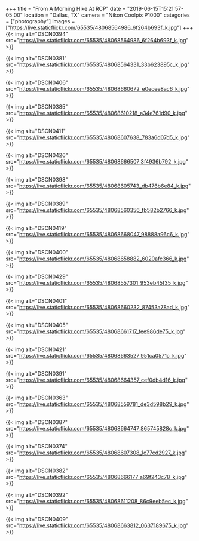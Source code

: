 +++
title = "From A Morning Hike At RCP"
date = "2019-06-15T15:21:57-05:00"
location = "Dallas, TX"
camera = "Nikon Coolpix P1000"
categories = ["photography"]
images = ["https://live.staticflickr.com/65535/48068564986_6f264b693f_k.jpg"]
+++
{{< img alt="DSCN0394" src="https://live.staticflickr.com/65535/48068564986_6f264b693f_k.jpg" >}}
<!--more-->

{{< img alt="DSCN0381" src="https://live.staticflickr.com/65535/48068564331_33b623895c_k.jpg" >}}

{{< img alt="DSCN0406" src="https://live.staticflickr.com/65535/48068660672_e0ecee8ac6_k.jpg" >}}

{{< img alt="DSCN0385" src="https://live.staticflickr.com/65535/48068610218_a34e761d90_k.jpg" >}}

{{< img alt="DSCN0411" src="https://live.staticflickr.com/65535/48068607638_783a6d07d5_k.jpg" >}}

{{< img alt="DSCN0426" src="https://live.staticflickr.com/65535/48068666507_3f4936b792_k.jpg" >}}

{{< img alt="DSCN0398" src="https://live.staticflickr.com/65535/48068605743_db476b6e84_k.jpg" >}}

{{< img alt="DSCN0389" src="https://live.staticflickr.com/65535/48068560356_fb582b2766_k.jpg" >}}

{{< img alt="DSCN0419" src="https://live.staticflickr.com/65535/48068668047_98888a96c6_k.jpg" >}}

{{< img alt="DSCN0400" src="https://live.staticflickr.com/65535/48068658882_6020afc366_k.jpg" >}}

{{< img alt="DSCN0429" src="https://live.staticflickr.com/65535/48068557301_953eb45f35_k.jpg" >}}

{{< img alt="DSCN0401" src="https://live.staticflickr.com/65535/48068660232_87453a78ad_k.jpg" >}}

{{< img alt="DSCN0405" src="https://live.staticflickr.com/65535/48068661717_fee986de75_k.jpg" >}}

{{< img alt="DSCN0421" src="https://live.staticflickr.com/65535/48068663527_951ca0571c_k.jpg" >}}

{{< img alt="DSCN0391" src="https://live.staticflickr.com/65535/48068664357_cef0db4d16_k.jpg" >}}

{{< img alt="DSCN0363" src="https://live.staticflickr.com/65535/48068559781_de3d598b29_k.jpg" >}}

{{< img alt="DSCN0387" src="https://live.staticflickr.com/65535/48068664747_865745828c_k.jpg" >}}

{{< img alt="DSCN0374" src="https://live.staticflickr.com/65535/48068607308_1c77cd2927_k.jpg" >}}

{{< img alt="DSCN0382" src="https://live.staticflickr.com/65535/48068666177_a69f243c78_k.jpg" >}}

{{< img alt="DSCN0392" src="https://live.staticflickr.com/65535/48068611208_86c9eeb5ec_k.jpg" >}}

{{< img alt="DSCN0409" src="https://live.staticflickr.com/65535/48068663812_0637189675_k.jpg" >}}
